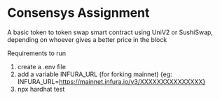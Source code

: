 # Consensys Assignment

A basic token to token swap smart contract using UniV2 or SushiSwap, depending on whoever gives a better price in the block

Requirements to run
1. create a .env file
2. add a variable INFURA_URL (for forking mainnet) {eg: INFURA_URL=https://mainnet.infura.io/v3/XXXXXXXXXXXXXXX}
3. npx hardhat test
